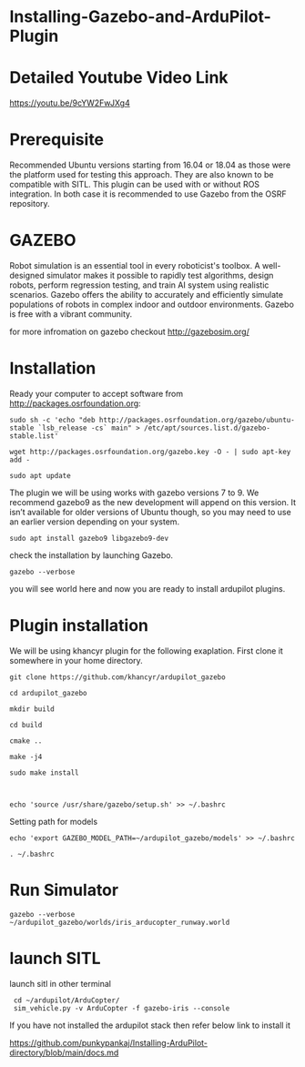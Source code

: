 # Installing-Gazebo-and-ArduPilot-Plugin

# Detailed Youtube Video Link

https://youtu.be/9cYW2FwJXg4


# Prerequisite
Recommended Ubuntu versions starting from 16.04 or 18.04 as those were the platform used for testing this approach. They are also known to be compatible with SITL.
This plugin can be used with or without ROS integration. In both case it is recommended to use Gazebo from the OSRF repository.




# GAZEBO 
Robot simulation is an essential tool in every roboticist's toolbox. A well-designed simulator makes it possible to rapidly test algorithms, design robots, perform regression testing, and train AI system using realistic scenarios. Gazebo offers the ability to accurately and efficiently simulate populations of robots in complex indoor and outdoor environments. Gazebo is free with a vibrant community.

for more infromation on gazebo checkout http://gazebosim.org/

# Installation

Ready your computer to accept software from http://packages.osrfoundation.org:

    sudo sh -c 'echo "deb http://packages.osrfoundation.org/gazebo/ubuntu-stable `lsb_release -cs` main" > /etc/apt/sources.list.d/gazebo-stable.list'

    wget http://packages.osrfoundation.org/gazebo.key -O - | sudo apt-key add -
    
    sudo apt update
    
    
The plugin we will be using works with gazebo versions 7 to 9. We recommend gazebo9 as the new development will append on this version. It isn’t available for older versions of Ubuntu though, so you may need to use an earlier version depending on your system.

    sudo apt install gazebo9 libgazebo9-dev

check the installation by launching Gazebo.
    
    gazebo --verbose
    
you will see world here and now you are ready to install ardupilot plugins.


# Plugin installation

We will be using khancyr plugin for the following exaplation. First clone it somewhere in your home directory. 

    git clone https://github.com/khancyr/ardupilot_gazebo
    
    cd ardupilot_gazebo
    
    mkdir build

    cd build

    cmake ..
    
    make -j4
    
    sudo make install
    
    
    
    echo 'source /usr/share/gazebo/setup.sh' >> ~/.bashrc


Setting path for models

    echo 'export GAZEBO_MODEL_PATH=~/ardupilot_gazebo/models' >> ~/.bashrc
    
    . ~/.bashrc
    
    
    
# Run Simulator    

    gazebo --verbose ~/ardupilot_gazebo/worlds/iris_arducopter_runway.world 
    
    
 
 # launch SITL 
 launch sitl in other terminal
 
     cd ~/ardupilot/ArduCopter/
     sim_vehicle.py -v ArduCopter -f gazebo-iris --console
     
     
If you have not installed the ardupilot stack then refer below link to install it

 https://github.com/punkypankaj/Installing-ArduPilot-directory/blob/main/docs.md
 
    
